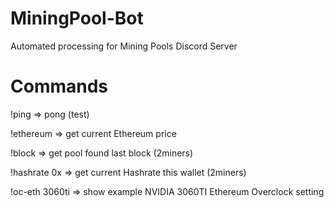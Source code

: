 # MiningPool-Bot
Automated processing for Mining Pools Discord Server

# Commands

!ping => pong (test)

!ethereum => get current Ethereum price

!block => get pool found last block (2miners)

!hashrate 0x => get current Hashrate this wallet (2miners)

!oc-eth 3060ti => show example NVIDIA 3060TI Ethereum Overclock setting
